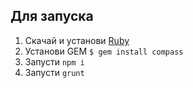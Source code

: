 ## Для запуска
1. Скачай и установи [Ruby](https://www.ruby-lang.org/ru/downloads/)
2. Установи GEM `$ gem install compass`
3. Запусти `npm i`
4. Запусти `grunt`